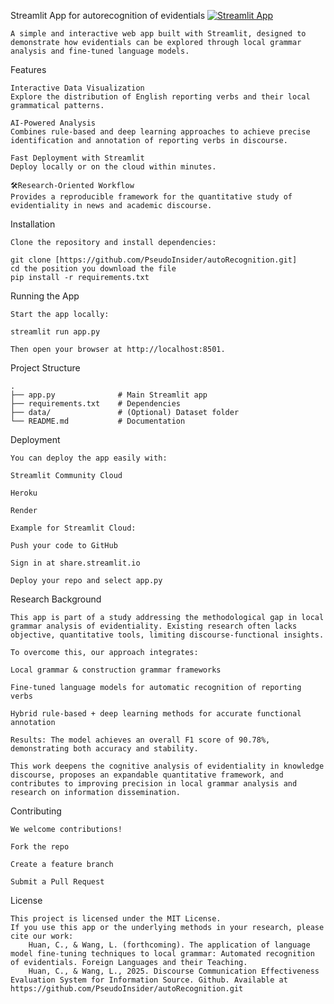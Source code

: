 Streamlit App for autorecognition of evidentials [![Streamlit App](https://static.streamlit.io/badges/streamlit_badge_black_white.svg)](https://<your-custom-subdomain>.streamlit.app)


	A simple and interactive web app built with Streamlit, designed to demonstrate how evidentials can be explored through local grammar analysis and fine-tuned language models.
 
Features
	
	Interactive Data Visualization
	Explore the distribution of English reporting verbs and their local grammatical patterns.
	
	AI-Powered Analysis
	Combines rule-based and deep learning approaches to achieve precise identification and annotation of reporting verbs in discourse.
	
	Fast Deployment with Streamlit
	Deploy locally or on the cloud within minutes.
	
	🛠Research-Oriented Workflow
	Provides a reproducible framework for the quantitative study of evidentiality in news and academic discourse.

Installation

	Clone the repository and install dependencies:
	
	git clone [https://github.com/PseudoInsider/autoRecognition.git]
	cd the position you download the file
	pip install -r requirements.txt


Running the App
	
	Start the app locally:
	
	streamlit run app.py
	
	Then open your browser at http://localhost:8501.

Project Structure

	.
	├── app.py              # Main Streamlit app
	├── requirements.txt    # Dependencies
	├── data/               # (Optional) Dataset folder
	└── README.md           # Documentation


Deployment

	You can deploy the app easily with:
	
	Streamlit Community Cloud
	
	Heroku
	
	Render
	
	Example for Streamlit Cloud:
	
	Push your code to GitHub
	
	Sign in at share.streamlit.io
	
	Deploy your repo and select app.py

Research Background

	This app is part of a study addressing the methodological gap in local grammar analysis of evidentiality. Existing research often lacks objective, quantitative tools, limiting discourse-functional insights.
	
	To overcome this, our approach integrates:
	
	Local grammar & construction grammar frameworks
	
	Fine-tuned language models for automatic recognition of reporting verbs
	
	Hybrid rule-based + deep learning methods for accurate functional annotation
	
	Results: The model achieves an overall F1 score of 90.78%, demonstrating both accuracy and stability.
	
	This work deepens the cognitive analysis of evidentiality in knowledge discourse, proposes an expandable quantitative framework, and contributes to improving precision in local grammar analysis and research on information dissemination.

Contributing

	We welcome contributions!
	
	Fork the repo
	
	Create a feature branch
	
	Submit a Pull Request

License

	This project is licensed under the MIT License.
 	If you use this app or the underlying methods in your research, please cite our work:
  		Huan, C., & Wang, L. (forthcoming). The application of language model fine-tuning techniques to local grammar: Automated recognition of evidentials. Foreign Languages and their Teaching. 
		Huan, C., & Wang, L., 2025. Discourse Communication Effectiveness Evaluation System for Information Source. Github. Available at https://github.com/PseudoInsider/autoRecognition.git
